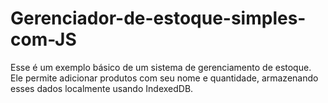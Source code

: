 # Gerenciador-de-estoque-simples-com-JS
Esse é um exemplo básico de um sistema de gerenciamento de estoque. Ele permite adicionar produtos com seu nome e quantidade, armazenando esses dados localmente usando IndexedDB. 
